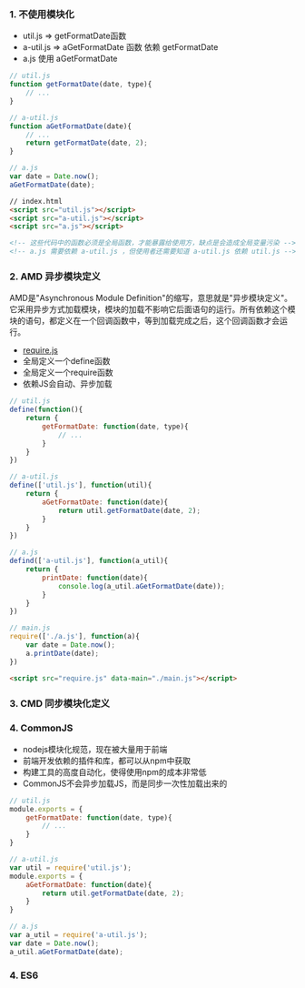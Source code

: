 ### 1. 不使用模块化

* util.js => getFormatDate函数
* a-util.js => aGetFormatDate 函数 依赖 getFormatDate
* a.js 使用 aGetFormatDate

```javascript
// util.js
function getFormatDate(date, type){
    // ...
}

// a-util.js
function aGetFormatDate(date){
    // ...
    return getFormatDate(date, 2);
}

// a.js
var date = Date.now();
aGetFormatDate(date);
```

```html
// index.html
<script src="util.js"></script>
<script src="a-util.js"></script>
<script src="a.js"></script>

<!-- 这些代码中的函数必须是全局函数，才能暴露给使用方，缺点是会造成全局变量污染 -->
<!-- a.js 需要依赖 a-util.js ，但使用者还需要知道 a-util.js 依赖 util.js -->
```


### 2. AMD 异步模块定义

AMD是"Asynchronous Module Definition"的缩写，意思就是"异步模块定义"。它采用异步方式加载模块，模块的加载不影响它后面语句的运行。所有依赖这个模块的语句，都定义在一个回调函数中，等到加载完成之后，这个回调函数才会运行。

* [require.js](requirejs.org)
* 全局定义一个define函数
* 全局定义一个require函数
* 依赖JS会自动、异步加载

```javascript
// util.js
define(function(){
    return {
        getFormatDate: function(date, type){
            // ...   
        }
    }
})

// a-util.js
define(['util.js'], function(util){
    return {
        aGetFormatDate: function(date){
            return util.getFormatDate(date, 2);
        }
    }
})

// a.js
defind(['a-util.js'], function(a_util){
    return {
        printDate: function(date){
            console.log(a_util.aGetFormatDate(date));
        }
    }
})

// main.js
require(['./a.js'], function(a){
    var date = Date.now();
    a.printDate(date);
})
```

```html
<script src="require.js" data-main="./main.js"></script>

```

### 3. CMD 同步模块化定义


### 4. CommonJS

* nodejs模块化规范，现在被大量用于前端
* 前端开发依赖的插件和库，都可以从npm中获取
* 构建工具的高度自动化，使得使用npm的成本非常低
* CommonJS不会异步加载JS，而是同步一次性加载出来的

```javascript
// util.js
module.exports = {
    getFormatDate: function(date, type){
        // ...
    }
}

// a-util.js
var util = require('util.js');
module.exports = {
    aGetFormatDate: function(date){
        return util.getFormatDate(date, 2);
    }
}

// a.js
var a_util = require('a-util.js');
var date = Date.now();
a_util.aGetFormatDate(date);
```


### 4. ES6
